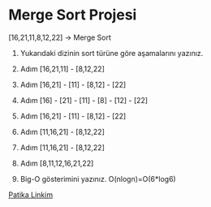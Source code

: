 # Merge Sort Projesi
[16,21,11,8,12,22] -> Merge Sort
1. Yukarıdaki dizinin sort türüne göre aşamalarını yazınız.

1. Adım [16,21,11] - [8,12,22]
2. Adım [16,21] - [11] - [8,12] - [22]
3. Adım [16] - [21] - [11] - [8] - [12] - [22]
4. Adım [16,21] - [11] - [8,12] - [22]
5. Adım [11,16,21] - [8,12,22]
6. Adım [11,16,21] - [8,12,22]
7. Adım [8,11,12,16,21,22]

2. Big-O gösterimini yazınız.
O(nlogn)=O(6*log6)

[Patika Linkim](https://app.patika.dev/mervesavass)